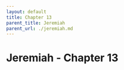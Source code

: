 ```yaml
---
layout: default
title: Chapter 13
parent_title: Jeremiah
parent_url: ./jeremiah.md
---
```


# Jeremiah - Chapter 13
